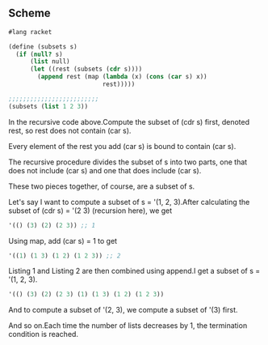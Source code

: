 ## Scheme

```Scheme
#lang racket

(define (subsets s)
  (if (null? s)
      (list null)
      (let ((rest (subsets (cdr s))))
        (append rest (map (lambda (x) (cons (car s) x))
                          rest)))))

;;;;;;;;;;;;;;;;;;;;;;;;;
(subsets (list 1 2 3))
```

In the recursive code above.Compute the subset of (cdr s) first, denoted rest, so rest does not contain (car s).

Every element of the rest you add (car s) is bound to contain (car s).

The recursive procedure divides the subset of s into two parts, one that does not include (car s) and one that does include (car s).

These two pieces together, of course, are a subset of s.

Let's say I want to compute a subset of s = '(1, 2, 3).After calculating the subset of (cdr s) = '(2 3) (recursion here), we get
```Scheme
'(() (3) (2) (2 3)) ;; 1
```
Using map, add (car s) = 1 to get
```Scheme
'((1) (1 3) (1 2) (1 2 3)) ;; 2
```
Listing 1 and Listing 2 are then combined using append.I get a subset of s = '(1, 2, 3).
```Scheme
'(() (3) (2) (2 3) (1) (1 3) (1 2) (1 2 3))
```
And to compute a subset of '(2, 3), we compute a subset of '(3) first.

And so on.Each time the number of lists decreases by 1, the termination condition is reached.
